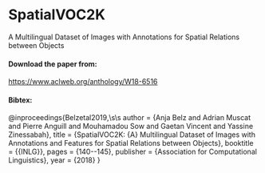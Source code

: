 # SpatialVOC2K
A Multilingual Dataset of Images with Annotations for Spatial  Relations between Objects

#### Download the paper from:
https://www.aclweb.org/anthology/W18-6516

#### Bibtex:

@inproceedings{Belzetal2019,\s\s
  author    = {Anja Belz and
               Adrian Muscat and
               Pierre Anguill and
               Mouhamadou Sow and
               Gaetan Vincent and
               Yassine Zinessabah},
  title     = {SpatialVOC2K: {A} Multilingual Dataset of Images with Annotations
               and Features for Spatial Relations between Objects},
  booktitle = {{INLG}},
  pages     = {140--145},
  publisher = {Association for Computational Linguistics},
  year      = {2018}
}
